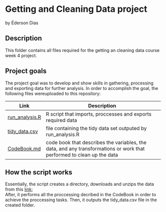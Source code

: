# Getting and Cleaning Data project

by Éderson Dias

## Description

This folder contains all files required for the getting an cleaning data course week 4 project.

## Project goals

The project goal was to develop and show skills in gathering, processing and exporting data for further analysis. In order to accomplish the goal, the following files wereuploaded to this repository:  

Link | Description
--- | ---
[run_analysis.R](https://github.com/edersond/jhu-datascience-coursera/blob/master/getting-and-cleaning-data-project/run_analysis.R) | R script that imports, proccesses and exports required data   
[tidy_data.csv](https://github.com/edersond/jhu-datascience-coursera/blob/master/getting-and-cleaning-data-project/tidy_data.csv) | file containing the tidy data set outputed by run_analysis.R
[CodeBook.md](https://github.com/edersond/jhu-datascience-coursera/blob/master/getting-and-cleaning-data-project/CodeBook.md) | code book that describes the variables, the data, and any transformations or work that performed to clean up the data  

## How the script works  

Essentially, the script creates a directory, downloads and unzips the data from this [link](https://d396qusza40orc.cloudfront.net/getdata%2Fprojectfiles%2FUCI%20HAR%20Dataset.zip);  
After, it performs all the proccessing decribed in the CodeBook in order to achieve the proccessing tasks. 
Then, it outputs the tidy_data.csv file in the created folder.
